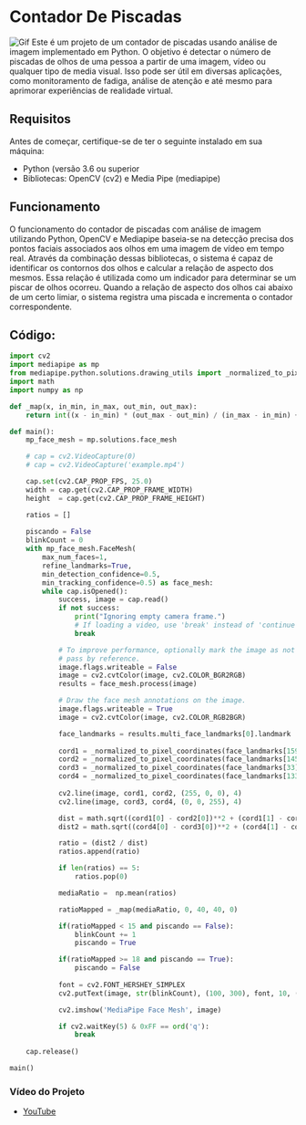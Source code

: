 # Contador De Piscadas
![Gif](https://github.com/AntonioABLima/Contador-De-Piscadas/blob/main/25cut-mediaGIF.gif?raw=true)
Este é um projeto de um contador de piscadas usando análise de imagem implementado em Python. O objetivo é detectar o número de piscadas de olhos de uma pessoa a partir de uma imagem, vídeo ou qualquer tipo de media visual. Isso pode ser útil em diversas aplicações, como monitoramento de fadiga, análise de atenção e até mesmo para aprimorar experiências de realidade virtual. 

## Requisitos
Antes de começar, certifique-se de ter o seguinte instalado em sua máquina:
- Python (versão 3.6 ou superior
- Bibliotecas: OpenCV (cv2) e Media Pipe (mediapipe)

## Funcionamento
O funcionamento do contador de piscadas com análise de imagem utilizando Python, OpenCV e Mediapipe baseia-se na detecção precisa dos pontos faciais associados aos olhos em uma imagem de vídeo em tempo real. Através da combinação dessas bibliotecas, o sistema é capaz de identificar os contornos dos olhos e calcular a relação de aspecto dos mesmos. Essa relação é utilizada como um indicador para determinar se um piscar de olhos ocorreu. Quando a relação de aspecto dos olhos cai abaixo de um certo limiar, o sistema registra uma piscada e incrementa o contador correspondente. 

## Código:
```python
import cv2
import mediapipe as mp
from mediapipe.python.solutions.drawing_utils import _normalized_to_pixel_coordinates
import math
import numpy as np

def _map(x, in_min, in_max, out_min, out_max):
    return int((x - in_min) * (out_max - out_min) / (in_max - in_min) + out_min)

def main():
    mp_face_mesh = mp.solutions.face_mesh

    # cap = cv2.VideoCapture(0)
    # cap = cv2.VideoCapture('example.mp4')

    cap.set(cv2.CAP_PROP_FPS, 25.0)
    width = cap.get(cv2.CAP_PROP_FRAME_WIDTH)
    height  = cap.get(cv2.CAP_PROP_FRAME_HEIGHT)

    ratios = []
    
    piscando = False
    blinkCount = 0
    with mp_face_mesh.FaceMesh(
        max_num_faces=1,
        refine_landmarks=True,
        min_detection_confidence=0.5,
        min_tracking_confidence=0.5) as face_mesh:
        while cap.isOpened():
            success, image = cap.read()
            if not success:
                print("Ignoring empty camera frame.")
                # If loading a video, use 'break' instead of 'continue'.
                break

            # To improve performance, optionally mark the image as not writeable to
            # pass by reference.
            image.flags.writeable = False
            image = cv2.cvtColor(image, cv2.COLOR_BGR2RGB)
            results = face_mesh.process(image)

            # Draw the face mesh annotations on the image.
            image.flags.writeable = True
            image = cv2.cvtColor(image, cv2.COLOR_RGB2BGR)

            face_landmarks = results.multi_face_landmarks[0].landmark
                
            cord1 = _normalized_to_pixel_coordinates(face_landmarks[159].x, face_landmarks[159].y, width, height)
            cord2 = _normalized_to_pixel_coordinates(face_landmarks[145].x, face_landmarks[145].y, width, height)
            cord3 = _normalized_to_pixel_coordinates(face_landmarks[33].x, face_landmarks[33].y, width, height)
            cord4 = _normalized_to_pixel_coordinates(face_landmarks[133].x, face_landmarks[133].y, width, height)
            
            cv2.line(image, cord1, cord2, (255, 0, 0), 4)
            cv2.line(image, cord3, cord4, (0, 0, 255), 4)

            dist = math.sqrt((cord1[0] - cord2[0])**2 + (cord1[1] - cord2[1])**2)
            dist2 = math.sqrt((cord4[0] - cord3[0])**2 + (cord4[1] - cord3[1])**2)

            ratio = (dist2 / dist)
            ratios.append(ratio)

            if len(ratios) == 5:
                ratios.pop(0)

            mediaRatio =  np.mean(ratios)

            ratioMapped = _map(mediaRatio, 0, 40, 40, 0)

            if(ratioMapped < 15 and piscando == False):
                blinkCount += 1
                piscando = True

            if(ratioMapped >= 18 and piscando == True):
                piscando = False
            
            font = cv2.FONT_HERSHEY_SIMPLEX
            cv2.putText(image, str(blinkCount), (100, 300), font, 10, (100, 0, 255), 5, cv2.LINE_AA)

            cv2.imshow('MediaPipe Face Mesh', image)

            if cv2.waitKey(5) & 0xFF == ord('q'):
                break
        
    cap.release()

main()
```
### Vídeo do Projeto
*   [YouTube](https://www.youtube.com/c/MediaPipe](https://youtu.be/iftimDe8hzA)https://youtu.be/iftimDe8hzA)
